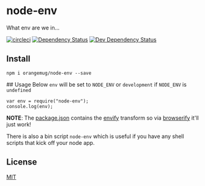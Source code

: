 # node-env
What env are we in...

[![circleci](https://circleci.com/gh/orangemug/node-env.png?style=shield)][circleci]
[![Dependency Status](https://david-dm.org/orangemug/node-env.svg)][dm-prod]
[![Dev Dependency Status](https://david-dm.org/orangemug/node-env/dev-status.svg)][dm-dev]

[circleci]:  https://circleci.com/gh/orangemug/node-env
[dm-prod]:   https://david-dm.org/orangemug/node-env
[dm-dev]:    https://david-dm.org/orangemug/node-env#info=devDependencies


## Install

    npm i orangemug/node-env --save


## Usage
Below `env` will be set to `NODE_ENV` or `development` if `NODE_ENV` is `undefined`

    var env = require("node-env");
    console.log(env);


**NOTE**: The [package.json](/package.json) contains the [envify](https://www.npmjs.com/package/envify) transform so via [browserify](https://www.npmjs.com/package/browserify) it'll just work!

There is also a bin script `node-env` which is useful if you have any shell scripts that kick off your node app.


## License
[MIT](LICENSE)
